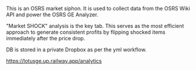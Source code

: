 This is an OSRS market siphon. It is used to collect data from the OSRS Wiki API and power the OSRS GE Analyzer.

"Market SHOCK" analysis is the key tab. This serves as the most efficient approach to generate consistent profits by flipping shocked items immediately after the price drop.

DB is stored in a private Dropbox as per the yml workflow. 

https://lotusge.up.railway.app/analytics
